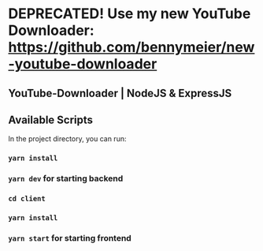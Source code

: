 # DEPRECATED! Use my new YouTube Downloader: https://github.com/bennymeier/new-youtube-downloader
## YouTube-Downloader | NodeJS & ExpressJS

## Available Scripts

In the project directory, you can run:

### `yarn install`

### `yarn dev` for starting backend

### `cd client`

### `yarn install`

### `yarn start` for starting frontend
